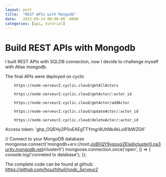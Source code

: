 ```yaml
---
layout: post
title:  "REST APIs with Mongodb"
date:   2023-09-14 00:00:00 -0000
categories: [api, tutorial]
---
```


# Build REST APIs with Mongodb

I built REST APIs with SQLDB connection, now I decide to challenge myself with Atlas mongodb.

The final APIs were deployed on cyclic
 
        https://node-serveur2.cyclic.cloud/getAllActors

        https://node-serveur2.cyclic.cloud/getActor/:actor_id

        https://node-serveur2.cyclic.cloud/getActor/addActor

        https://node-serveur2.cyclic.cloud/updateActor/:actor_id
            
        https://node-serveur2.cyclic.cloud/deleteActor/:actor_id

Access token: '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'

// Connect to your MongoDB database
mongoose.connect('mongodb+srv://root:JoB0QY9yqosg2EIa@cluster0.na3ur4v.mongodb.net/cluster0')
mongoose.connection.once('open', () => {
    console.log('conneted to database');
});

The complete code can be found at github: *https://github.com/houzhihuil/node_Serveur2*